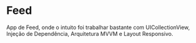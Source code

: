 # Feed
App de Feed, onde o intuito foi trabalhar bastante com UICollectionView, Injeção de Dependência, Arquitetura MVVM e Layout Responsivo.
